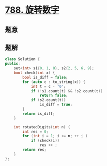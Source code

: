 #  [788. 旋转数字](https://leetcode-cn.com/problems/rotated-digits/)

## 题意



## 题解



```c++
class Solution {
public:
    set<int> s1{0, 1, 8}, s2{2, 5, 6, 9};
    bool check(int x) {
        bool is_diff = false;
        for (auto c : to_string(x)) {
            int t = c - '0';
            if (!s1.count(t) && !s2.count(t))
                return false;
            if (s2.count(t))
                is_diff = true;
        }
        return is_diff;
    }

    int rotatedDigits(int n) {
        int res = 0;
        for (int i = 1; i <= n; ++ i )
            if (check(i))
                res ++ ;
        return res;
    }
};
```



```python3

```

